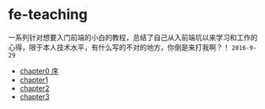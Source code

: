 # fe-teaching
<p>一系列针对想要入门前端的小白的教程，总结了自己从入前端坑以来学习和工作的心得，限于本人技术水平，有什么写的不对的地方，你倒是来打我啊？！
<code>2016-9-29</code>
</p>
<ul>
	<li>
		<a href="./chapter0.md">chapter0  序</a>
	</li>
	<li>
		<a href="./chapter1.md">chapter1</a>
	</li>
	<li>
		<a href="./chapter2.md">chapter2</a>
	</li>
	<li>
		<a href="./chapter3.md">chapter3</a>
	</li>
</ul>
